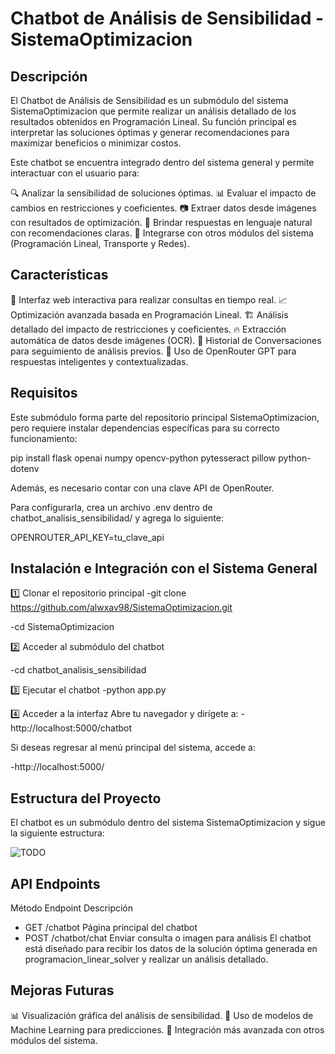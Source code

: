 

# Chatbot de Análisis de Sensibilidad - SistemaOptimizacion

## Descripción
El Chatbot de Análisis de Sensibilidad es un submódulo del sistema SistemaOptimizacion que permite realizar un análisis detallado de los resultados obtenidos en Programación Lineal. Su función principal es interpretar las soluciones óptimas y generar recomendaciones para maximizar beneficios o minimizar costos.

Este chatbot se encuentra integrado dentro del sistema general y permite interactuar con el usuario para:

🔍 Analizar la sensibilidad de soluciones óptimas.
📊 Evaluar el impacto de cambios en restricciones y coeficientes.
📷 Extraer datos desde imágenes con resultados de optimización.
🤖 Brindar respuestas en lenguaje natural con recomendaciones claras.
🚀 Integrarse con otros módulos del sistema (Programación Lineal, Transporte y Redes).


## Características
💬 Interfaz web interactiva para realizar consultas en tiempo real.
📈 Optimización avanzada basada en Programación Lineal.
🏗 Análisis detallado del impacto de restricciones y coeficientes.
🔥 Extracción automática de datos desde imágenes (OCR).
📂 Historial de Conversaciones para seguimiento de análisis previos.
🤖 Uso de OpenRouter GPT para respuestas inteligentes y contextualizadas.

## Requisitos
Este submódulo forma parte del repositorio principal SistemaOptimizacion, pero requiere instalar dependencias específicas para su correcto funcionamiento:

pip install flask openai numpy opencv-python pytesseract pillow python-dotenv

Además, es necesario contar con una clave API de OpenRouter.

Para configurarla, crea un archivo .env dentro de chatbot_analisis_sensibilidad/ y agrega lo siguiente:

OPENROUTER_API_KEY=tu_clave_api

## Instalación e Integración con el Sistema General
1️⃣ Clonar el repositorio principal
-git clone https://github.com/alwxav98/SistemaOptimizacion.git

-cd SistemaOptimizacion

2️⃣ Acceder al submódulo del chatbot

-cd chatbot_analisis_sensibilidad

3️⃣ Ejecutar el chatbot
-python app.py

4️⃣ Acceder a la interfaz
Abre tu navegador y dirígete a:
-http://localhost:5000/chatbot

Si deseas regresar al menú principal del sistema, accede a:

-http://localhost:5000/

## Estructura del Proyecto
El chatbot es un submódulo dentro del sistema SistemaOptimizacion y sigue la siguiente estructura:

![TODO](https://github.com/user-attachments/assets/1e70c5e9-1d82-42c1-a7cf-d20483cbaaa1)


## API Endpoints
Método	Endpoint	Descripción
- GET	/chatbot	Página principal del chatbot
- POST	/chatbot/chat	Enviar consulta o imagen para análisis
El chatbot está diseñado para recibir los datos de la solución óptima generada en programacion_linear_solver y realizar un análisis detallado.

## Mejoras Futuras
📊 Visualización gráfica del análisis de sensibilidad.
🧠 Uso de modelos de Machine Learning para predicciones.
🔄 Integración más avanzada con otros módulos del sistema.
